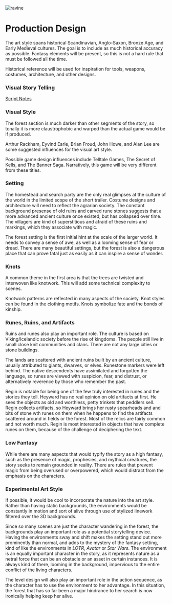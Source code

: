 ![ravine](https://github.com/jcongerkallas1/Folkvangr/blob/master/Images/ravine.jpg)

# Production Design
The art style spans historical Scandinavian, Anglo-Saxon, Bronze Age, and Early Medieval cultures.  The goal  is to include as much historical accuracy as possible.  Fantasy elements will be present, so this is not a hard rule that must be followed all the time.

Historical reference will be used for inspiration for tools, weapons, costumes, architecture, and other designs.

### Visual Story Telling
[Script Notes](https://github.com/jcongerkallas1/Folkvangr/blob/master/Documents/script_notes.md)

### Visual Style
The forest section is much darker than other segments of the story, so tonally it is more claustrophobic and warped than the actual game would be if produced.

Arthur Rackham, Eyvind Earle, Brian Froud, John Howe, and Alan Lee are some suggested influences for the visual art style.

Possible game design influences include Telltale Games, The Secret of Kells, and The Banner Saga.  Narratively, this game will be very different from these titles.  

### Setting
The homestead and search party are the only real glimpses at the culture of the world in the limited scope of the short trailer.  Costume designs and architecture will need to reflect the agrarian society.  The constant background presense of old ruins and carved rune stones suggests that a more advanced ancient culture once existed, but has collapsed over time.  The villagers are kind of superstitious and afraid of these ruins and markings, which they associate with magic.

The forest setting is the first initial hint at the scale of the larger world.  It needs to convey a sense of awe, as well as a looming sense of fear or dread.  There are many beautiful settings, but the forest is also a dangerous place that can prove fatal just as easily as it can inspire a sense of wonder.  

### Knots
A common theme in the first area is that the trees are twisted and interwoven like knotwork.  This will add some technical complexity to scenes.

Knotwork patterns are reflected in many aspects of the society.  Knot styles can be found in the clothing motifs.  Knots symbolize fate and the bonds of kinship.

### Runes, Ruins, and Artifacts

Ruins and runes also play an important role.  The culture is based on Viking/Icelandic society before the rise of kingdoms.  The people still live in small close knit communities and clans.  There are not any large cities or stone buildings.  

The lands are scattered with ancient ruins built by an ancient culture, usually attributed to giants, dwarves, or elves.  Runestone markers were left behind.  The native descendents have assimilated and forgotten the language, so runes are viewed with suspicion, fear, and distrust, or alternatively reverence by those who remember the past.  

Regin is notable for being one of the few truly interested in runes and the stories they tell.  Heyward has no real opinion on old artifacts at first.  He sees the objects as old and worthless, petty trinkets that peddlers sell.  Regin collects artifacts, so Heyward brings her rusty spearheads and and bits of stone wth runes on them when he happens to find the artifacts scattered around in fields or the forest.  Most of the relics are fairly common and not worth much.  Regin is most interested in objects that have complete runes on them, because of the challenge of deciphering the text.

### Low Fantasy
While there are many aspects that would typify the story as a high fantasy, such as the presence of magic, prophesies, and mythical creatures, the story seeks to remain grounded in reality.  There are rules that prevent magic from being overused or overpowered, which would distract from the emphasis on the characters.

### Experimental Art Style
If possible, it would be cool to incorporate the nature into the art style.  Rather than having static backgrounds, the environments would be constantly in motion and sort of alive through use of stylized linework filtered over the 3D backgrounds. 

Since so many scenes are just the character wandering in the forest, the backgrounds play an important role as a potential storytelling device.  Having the environments sway and shift makes the setting stand out more prominently than normal, and adds to the mystery of the fantasy setting, kind of like the environments in *LOTR*, *Avatar* or *Star Wars*.  The environment is an equally important character in the story, as it represents nature as a netral force that can be an obstacle or an asset in certain instances.  It is always kind of there, looming in the background, impervious to the entire conflict of the living characters.

The level design will also play an important role in the action sequence, as the character has to use the environment to her advantage.  In this situation, the forest that has so far been a major hindrance to her search is now ironically helping keep her alive.

